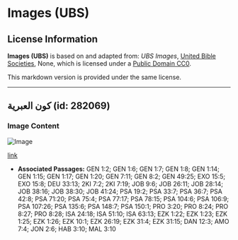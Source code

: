 # Images (UBS)

## License Information

**Images (UBS)** is based on and adapted from: _UBS Images_, [United Bible Societies](https://unitedbiblesocieties.org/), None, which is licensed under a [Public Domain CC0](https://creativecommons.org/public-domain/cc0/).

This markdown version is provided under the same license.



--------------------------------

## كون العبرية (id: 282069)

### Image Content

![Image](https://cdn.aquifer.bible/aquifer-content/resources/Media/WEB-0288_hebrew_universe.jpg)

[link](https://cdn.aquifer.bible/aquifer-content/resources/Media/WEB-0288_hebrew_universe.jpg)

* **Associated Passages:** GEN 1:2; GEN 1:6; GEN 1:7; GEN 1:8; GEN 1:14; GEN 1:15; GEN 1:17; GEN 1:20; GEN 7:11; GEN 8:2; GEN 49:25; EXO 15:5; EXO 15:8; DEU 33:13; 2KI 7:2; 2KI 7:19; JOB 9:6; JOB 26:11; JOB 28:14; JOB 38:16; JOB 38:30; JOB 41:24; PSA 19:2; PSA 33:7; PSA 36:7; PSA 42:8; PSA 71:20; PSA 75:4; PSA 77:17; PSA 78:15; PSA 104:6; PSA 106:9; PSA 107:26; PSA 135:6; PSA 148:7; PSA 150:1; PRO 3:20; PRO 8:24; PRO 8:27; PRO 8:28; ISA 24:18; ISA 51:10; ISA 63:13; EZK 1:22; EZK 1:23; EZK 1:25; EZK 1:26; EZK 10:1; EZK 26:19; EZK 31:4; EZK 31:15; DAN 12:3; AMO 7:4; JON 2:6; HAB 3:10; MAL 3:10

